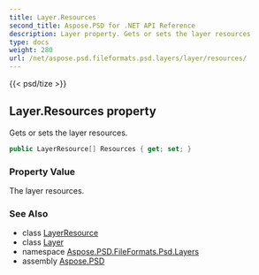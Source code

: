```yaml
---
title: Layer.Resources
second_title: Aspose.PSD for .NET API Reference
description: Layer property. Gets or sets the layer resources
type: docs
weight: 280
url: /net/aspose.psd.fileformats.psd.layers/layer/resources/
---
```

{{< psd/tize >}}
## Layer.Resources property

Gets or sets the layer resources.

```csharp
public LayerResource[] Resources { get; set; }
```

### Property Value

The layer resources.

### See Also

* class [LayerResource](../../layerresource/)
* class [Layer](../)
* namespace [Aspose.PSD.FileFormats.Psd.Layers](../../layer/)
* assembly [Aspose.PSD](../../../)



